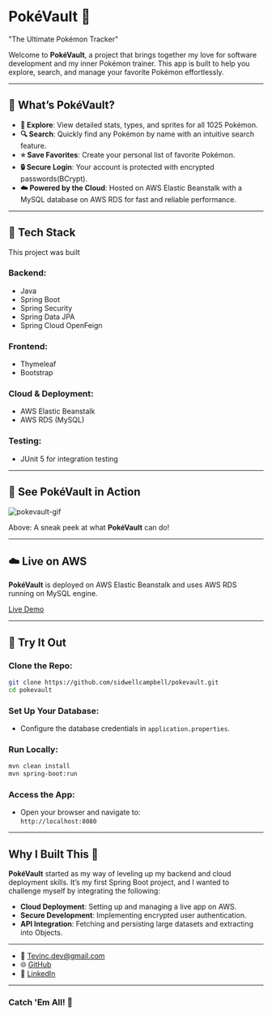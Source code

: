 # **PokéVault 🔐**  
"The Ultimate Pokémon Tracker"

Welcome to **PokéVault**, a project that brings together my love for software development and my inner Pokémon trainer. This app is built to help you explore, search, and manage your favorite Pokémon effortlessly.

---

## 🌟 **What’s PokéVault?**

- **📖 Explore**: View detailed stats, types, and sprites for all 1025 Pokémon.
- **🔍 Search**: Quickly find any Pokémon by name with an intuitive search feature.
- **⭐️ Save Favorites**: Create your personal list of favorite Pokémon.
- **🔒 Secure Login**: Your account is protected with encrypted passwords(BCrypt).
- **☁️ Powered by the Cloud**: Hosted on AWS Elastic Beanstalk with a MySQL database on AWS RDS for fast and reliable performance.

---

## 🎨 **Tech Stack**

This project was built

### **Backend:**
- Java
- Spring Boot  
- Spring Security  
- Spring Data JPA  
- Spring Cloud OpenFeign  

### **Frontend:**
- Thymeleaf 
- Bootstrap 

### **Cloud & Deployment:**
- AWS Elastic Beanstalk  
- AWS RDS (MySQL)  

### **Testing:**
- JUnit 5 for integration testing  

---

## 🎥 **See PokéVault in Action**
![pokevault-gif](https://github.com/user-attachments/assets/c7095c71-ae0b-457c-a126-db23437099e2)


Above: A sneak peek at what **PokéVault** can do!

---

## ☁️ **Live on AWS**

**PokéVault** is deployed on AWS Elastic Beanstalk and uses AWS RDS running on MySQL engine. 

[Live Demo](http://pokevault-env-1.eba-rbgrgpij.us-east-2.elasticbeanstalk.com/)

---

## 🚀 **Try It Out**

### **Clone the Repo**:
```bash
git clone https://github.com/sidwellcampbell/pokevault.git
cd pokevault
```

### **Set Up Your Database**:
- Configure the database credentials in `application.properties`.

### **Run Locally**:
```bash
mvn clean install
mvn spring-boot:run
```

### **Access the App**:
- Open your browser and navigate to:  
  `http://localhost:8080`

---


## **Why I Built This** 🤔

**PokéVault** started as my way of leveling up my backend and cloud deployment skills. It’s my first Spring Boot project, and I wanted to challenge myself by integrating the following:

- **Cloud Deployment**: Setting up and managing a live app on AWS.  
- **Secure Development**: Implementing encrypted user authentication.  
- **API Integration**: Fetching and persisting large datasets and extracting into Objects. 

---


- 📧 Tevinc.dev@gmail.com  
- 🌐 [GitHub](https://github.com/sidwellcampbell)  
- 💼 [LinkedIn](https://linkedin.com/in/tevcamp)  

---

### **Catch 'Em All! 🎉**  
